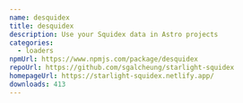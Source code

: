 ```yaml
---
name: desquidex
title: desquidex
description: Use your Squidex data in Astro projects
categories:
  - loaders
npmUrl: https://www.npmjs.com/package/desquidex
repoUrl: https://github.com/sgalcheung/starlight-squidex
homepageUrl: https://starlight-squidex.netlify.app/
downloads: 413
---
```

